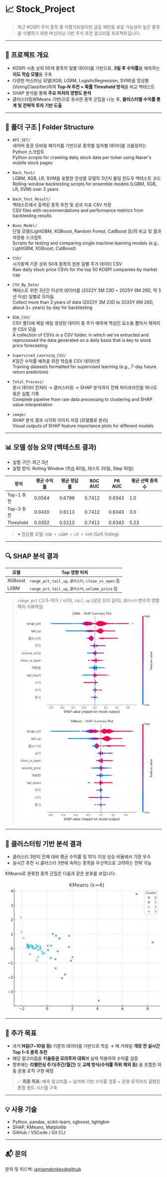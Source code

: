 # 📈 Stock_Project

> 최근 KOSPI 주식 종목 중 저평가되었지만 급등 패턴을 보일 가능성이 높은 종목을 식별하기 위한 머신러닝 기반 주식 추천 알고리즘 프로젝트입니다.

---

## 🧠 프로젝트 개요

- KOSPI 시총 상위 50개 종목의 일별 데이터를 기반으로, **3일 후 수익률**을 예측하는 **지도 학습 모델**을 구축
- 다양한 머신러닝 모델(XGB, LGBM, LogisticRegression, SVM)을 앙상블(VotingClassifier)하여 **Top-N 추천 + 확률 Threshold 방식**을 비교 백테스트
- SHAP 분석을 통해 **주요 피처의 영향도 분석**
- 클러스터링(KMeans 기반)으로 유사한 종목 군집을 나눈 후, **클러스터별 수익률 통계 및 전략적 투자 기반 도출**

---

## 📂 폴더 구조 | Folder Structure

- `API_SET/`  
  네이버 증권 모바일 페이지를 기반으로 종목별 일자별 데이터를 크롤링하는 Python 스크립트  
  Python scripts for crawling daily stock data per ticker using Naver's mobile stock pages

- `Back_Test/`  
  LGBM, XGB, LR, SVM을 포함한 앙상블 모델의 3년치 롤링 윈도우 백테스트 코드  
  Rolling-window backtesting scripts for ensemble models (LGBM, XGB, LR, SVM) over 3 years

- `Back_Test_Result/`  
  백테스트에서 출력된 종목 추천 및 성과 지표 CSV 저장  
  CSV files with recommendations and performance metrics from backtesting results

- `Base_Model/`  
  단일 모델(LightGBM, XGBoost, Random Forest, CatBoost 등)의 비교 및 결과 저장용 스크립트  
  Scripts for testing and comparing single machine learning models (e.g., LightGBM, XGBoost, CatBoost)

- `CSV/`  
  시가총액 기준 상위 50개 종목의 원본 일별 주가 데이터 CSV  
  Raw daily stock price CSVs for the top 50 KOSPI companies by market cap

- `CSV_By_Date/`  
  벡테스트 위한 3년간 이상의 데이터를 (2022Y 3M 23D ~ 2025Y 6M 26D, 약 3년 이상) 일별로 모아둠  
  Collect more than 3 years of data (2022Y 3M 23D to 2025Y 6M 26D, about 3+ years) by day for backtesting

- `EDA_CSV/`  
  CSV 폴더에 매일 매일 생성된 데이터 중 주가 예측에 핵심인 요소들 뽑아서 재처리한 CSV 모음  
  A collection of CSVs in a CSV folder, in which we've extracted and reprocessed the data generated on a daily basis that is key to stock price forecasting

- `Supervised_Learning_CSV/`  
  K일간 수익률 예측을 위한 학습용 CSV 데이터셋  
  Training datasets formatted for supervised learning (e.g., 7-day future return prediction)

- `Total_Process/`  
  원시 데이터 전처리 → 클러스터링 → SHAP 분석까지 전체 파이프라인을 하나로 묶은 실험 기록  
  Complete pipeline from raw data processing to clustering and SHAP value interpretation

- `image/`  
  SHAP 분석 결과 시각화 이미지 저장 (모델별로 분리)  
  Visual outputs of SHAP feature importance plots for different models


---

## 📊 모델 성능 요약 (백테스트 결과)

- 실험 구간: 최근 3년
- 실험 방식: Rolling Window (학습 80일, 테스트 20일, Step 10일)

| 방식        | 평균 수익률 | 평균 정답률 | ROC AUC | PR AUC | 평균 선택 종목 수 |
|-------------|--------------|--------------|---------|--------|------------------|
| Top-1 추천   | 0.0564       | 0.6798       | 0.7412  | 0.6343 | 1.0              |
| Top-3 추천   | 0.0420       | 0.6113       | 0.7412  | 0.6343 | 3.0              |
| Threshold    | 0.0352       | 0.5213       | 0.7412  | 0.6343 | 5.23             |

> ※ 앙상블 모델: `XGB + LGBM + LR + SVM` (Soft Voting)

---

## 🔍 SHAP 분석 결과

| 모델 | Top 영향 피처 |
|------|----------------|
| XGBoost | `range_pct`, `tail_up`, `클러스터`, `close_vs_open` 등 |
| LGBM    | `range_pct`, `tail_up`, `클러스터`, `volume_price` 등 |

> `range_pct` (고가-저가 / 시가), `tail_up` (상단 꼬리 길이), `클러스터` 변수의 영향력이 지배적임
![LGBM SHAP](./image/SHAP_LGBM_Korean.png)
![XGB SHAP](./image/SHAP_XGB_Korean.png)
---

## 🧪 클러스터링 기반 분석 결과

- 클러스터 3번이 전체 대비 평균 수익률 및 10% 이상 상승 비율에서 가장 우수
- 실시간 추천 시 클러스터 3번에 속하는 종목을 우선적으로 고려하는 전략 가능

KMeans로 분류한 종목 군집은 다음과 같은 분포를 보입니다:

![KMeans Output](./image/output.png)

---

## 🎯 추가 목표

- 과거 **N일(7~10일 등)** 기준의 데이터를 기반으로 학습 → 매 거래일 **개장 전 실시간 Top 1~5 종목 추천**
- 해당 알고리즘을 **키움증권 모의투자 대회**에 실제 적용하여 수익률 검증
- 향후에는 **리밸런싱 주기(주간/월간)** 및 **교체 방식(수익률 하위 제외 등)** 을 포함한 자동 운용 로직 구현 예정

> ✅ **최종 목표:** 예측 알고리즘 + 실거래 기반 수익률 검증 + 운용 로직까지 결합된 통합 퀀트 시스템 구축

---

## 💡 사용 기술

- Python, pandas, scikit-learn, xgboost, lightgbm
- SHAP, KMeans, Matplotlib
- GitHub / VSCode / Git CLI

---

## 📬 문의

문의 및 피드백: [jamjamdonkey@github](https://github.com/jamjamdonkey)

